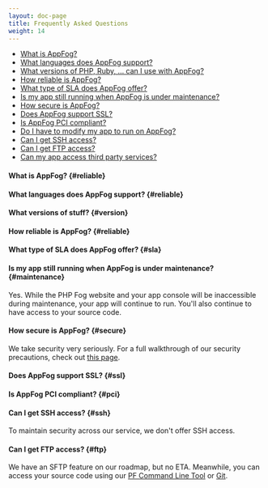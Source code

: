 ```yaml
---
layout: doc-page
title: Frequently Asked Questions
weight: 14
---
```


* [What is AppFog?](#appfog)
* [What languages does AppFog support?](#languages)
* [What versions of PHP, Ruby, ... can I use with AppFog?](#version)
* [How reliable is AppFog?](#reliable)
* [What type of SLA does AppFog offer?](#sla)
* [Is my app still running when AppFog is under maintenance?](#maintenance)
* [How secure is AppFog?](#secure)
* [Does AppFog support SSL?](#ssl)
* [Is AppFog PCI compliant? ](#pci)
* [Do I have to modify my app to run on AppFog?](#modify)
* [Can I get SSH access?](#ssh)
* [Can I get FTP access?](#ftp)
* [Can my app access third party services?](#3rdparty)

#### What is AppFog? {#reliable}

#### What languages does AppFog support? {#reliable}

#### What versions of stuff? {#version}

#### How reliable is AppFog? {#reliable}


#### What type of SLA does AppFog offer? {#sla}


#### Is my app still running when AppFog is under maintenance? {#maintenance}

Yes. While the PHP Fog website and your app console will be inaccessible during maintenance, your app will continue to run. You'll also continue to have access to your source code. 

#### How secure is AppFog? {#secure}

We take security very seriously. For a full walkthrough of our security precautions, check out [this page](/security).

#### Does AppFog support SSL? {#ssl}

#### Is AppFog PCI compliant? {#pci}

#### Can I get SSH access? {#ssh}

To maintain security across our service, we don't offer SSH access. 

#### Can I get FTP access? {#ftp}

We have an SFTP feature on our roadmap, but no ETA. Meanwhile, you can access your source code using our [PF Command Line Tool](/getting-started/pf-command-line-tool) or [Git](/getting-started/git).
